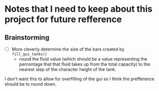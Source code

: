 # Notes that I need to keep about this project for future refference

## Brainstorming

- [ ] More cleverly determine the size of the bars created by `fill_gui_tanks()`
  - round the fluid value (which should be a value representing the percentage that that fluid takes up from the total capacity) to the nearest step of the character height of the tank.

I don't want this to allow for overfilling of the gui so I think the prefference should be to round down.
